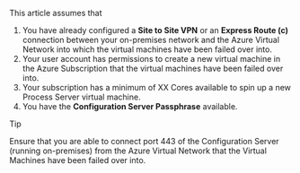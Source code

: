 This article assumes that
1. You have already configured a **Site to Site VPN** or an **Express Route (c)** connection between your on-premises network and the Azure Virtual Network into which the virtual machines have been failed over into.
2. Your user account has permissions to create a new virtual machine in the Azure Subscription that the virtual machines have been failed over into.
3. Your subscription has a minimum of XX Cores available to spin up a new Process Server virtual machine.
4. You have the **Configuration Server Passphrase** available.

> [!TIP]
> Ensure that you are able to connect port 443 of the Configuration Server (running on-premises) from the Azure Virtual Network that the Virtual Machines have been failed over into.
